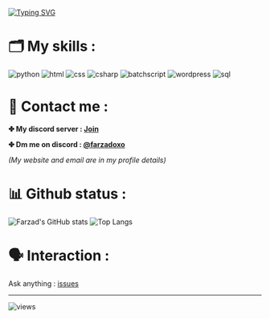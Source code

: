 [![Typing SVG](https://readme-typing-svg.herokuapp.com?font=Fira+Code&size=25&pause=1000&color=39F729&center=true&vCenter=true&width=435&lines=Hey;Welcome+to+my+github+profile)](https://git.io/typing-svg)

# 🗂 My skills :

![python](https://img.shields.io/badge/Python-398cb3?style=for-the-badge&logo=python&logoColor=ffffff)
![html](https://img.shields.io/badge/html-FF5733?style=for-the-badge&logo=html5&logoColor=ffffff)
![css](https://img.shields.io/badge/css-264de4?style=for-the-badge&logo=css3&logoColor=ffffff)
![csharp](https://img.shields.io/badge/c%23-9947ee?style=for-the-badge&logo=csharp&logoColor=ffffff)
![batchscript](https://img.shields.io/badge/batch_script-000000?style=for-the-badge&logo=windows)
![wordpress](https://img.shields.io/badge/wordpress-2a92c2?style=for-the-badge&logo=wordpress)
![sql](https://img.shields.io/badge/sql-FF7143?style=for-the-badge&logo=amazondocumentdb&logoColor=ffffff)

# 📱 Contact me :
**✤ My discord server : [Join](https://discord.gg/XEpFbnqrTq)**

**✤ Dm me on discord : [@farzadoxo](https://dsc.bio/farzadoxo)**

*(My website and email are in my profile details)*

# 📊 Github status :

![Farzad's GitHub stats](https://github-readme-stats.vercel.app/api?username=farzadoxo&show_icons=true&theme=radical&rank_icon=github&text_color=ffffff)
![Top Langs](https://github-readme-stats.vercel.app/api/top-langs/?username=farzadoxo&layout=compact)



# 🗣 Interaction :
Ask anything : [issues](https://github.com/farzadoxo/farzadoxo/issues)

________________________________________
![views](https://visitcount.itsvg.in/api?id=farzadoxo&label=Profile%20Views&color=1&icon=5&pretty=false)
